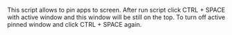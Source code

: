 This script allows to pin apps to screen. After run script click CTRL + SPACE with active window and this window will be still on the top. To turn off active pinned window and click CTRL + SPACE again.